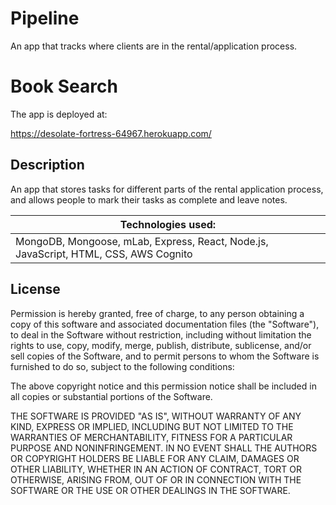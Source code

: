 # Pipeline


An app that tracks where clients are in the rental/application process.



# Book Search

The app is deployed at:

https://desolate-fortress-64967.herokuapp.com/


## Description

An app that stores tasks for different parts of the rental application process, and allows people to mark their tasks as complete and leave notes.

| Technologies used:                                                                        |
| ----------------------------------------------------------------------------------------- |
| MongoDB, Mongoose, mLab, Express, React, Node.js, JavaScript, HTML, CSS, AWS Cognito



## License


Permission is hereby granted, free of charge, to any person obtaining a copy of this software and associated documentation files (the "Software"), to deal in the Software without restriction, including without limitation the rights to use, copy, modify, merge, publish, distribute, sublicense, and/or sell copies of the Software, and to permit persons to whom the Software is furnished to do so, subject to the following conditions:

The above copyright notice and this permission notice shall be included in all copies or substantial portions of the Software.

THE SOFTWARE IS PROVIDED "AS IS", WITHOUT WARRANTY OF ANY KIND, EXPRESS OR IMPLIED, INCLUDING BUT NOT LIMITED TO THE WARRANTIES OF MERCHANTABILITY, FITNESS FOR A PARTICULAR PURPOSE AND NONINFRINGEMENT. IN NO EVENT SHALL THE AUTHORS OR COPYRIGHT HOLDERS BE LIABLE FOR ANY CLAIM, DAMAGES OR OTHER LIABILITY, WHETHER IN AN ACTION OF CONTRACT, TORT OR OTHERWISE, ARISING FROM, OUT OF OR IN CONNECTION WITH THE SOFTWARE OR THE USE OR OTHER DEALINGS IN THE SOFTWARE.